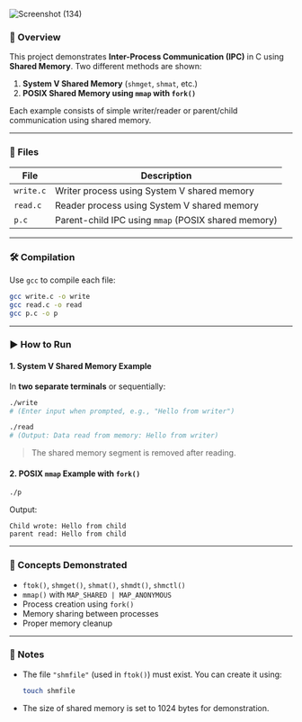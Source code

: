 

![Screenshot (134)](https://github.com/user-attachments/assets/f4548031-e8d0-446e-86c5-c2edb0257b53)




### 📌 Overview

This project demonstrates **Inter-Process Communication (IPC)** in C using **Shared Memory**. Two different methods are shown:

1. **System V Shared Memory** (`shmget`, `shmat`, etc.)
2. **POSIX Shared Memory using `mmap` with `fork()`**

Each example consists of simple writer/reader or parent/child communication using shared memory.

---

### 📁 Files

| File      | Description                                         |
| --------- | --------------------------------------------------- |
| `write.c` | Writer process using System V shared memory         |
| `read.c`  | Reader process using System V shared memory         |
| `p.c`     | Parent-child IPC using `mmap` (POSIX shared memory) |

---

### 🛠️ Compilation

Use `gcc` to compile each file:

```bash
gcc write.c -o write
gcc read.c -o read
gcc p.c -o p
```

---

### ▶️ How to Run

#### 1. **System V Shared Memory Example**

In **two separate terminals** or sequentially:

```bash
./write
# (Enter input when prompted, e.g., "Hello from writer")

./read
# (Output: Data read from memory: Hello from writer)
```

> The shared memory segment is removed after reading.

#### 2. **POSIX `mmap` Example with `fork()`**

```bash
./p
```

Output:

```
Child wrote: Hello from child
parent read: Hello from child
```

---

### 🧠 Concepts Demonstrated

* `ftok()`, `shmget()`, `shmat()`, `shmdt()`, `shmctl()`
* `mmap()` with `MAP_SHARED | MAP_ANONYMOUS`
* Process creation using `fork()`
* Memory sharing between processes
* Proper memory cleanup

---

### 📌 Notes

* The file `"shmfile"` (used in `ftok()`) must exist. You can create it using:

  ```bash
  touch shmfile
  ```
* The size of shared memory is set to 1024 bytes for demonstration.

